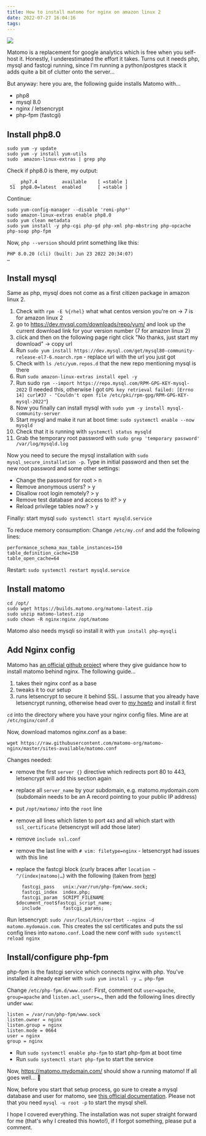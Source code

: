 ```yaml
---
title: How to install matomo for nginx on amazon linux 2
date: 2022-07-27 16:04:16
tags:
---
```


![](/images/matomo.png)

Matomo is a replacement for google analytics which is free when you self-host it. Honestly, I underestimated the effort it takes. Turns out it needs php, mysql and fastcgi running, since I'm running a python/postgres stack it adds quite a bit of clutter onto the server…

But anyway: here you are, the following guide installs Matomo with…

- php8
- mysql 8.0
- nginx / letsencrypt
- php-fpm (fastcgi)

<!--more-->

## Install php8.0

```
sudo yum -y update
sudo yum -y install yum-utils
sudo  amazon-linux-extras | grep php
```

Check if php8.0 is there, my output:
```
  _  php7.4         available    [ =stable ]
 51  php8.0=latest  enabled      [ =stable ]
 ```

Continue:

```
sudo yum-config-manager --disable 'remi-php*'
sudo amazon-linux-extras enable php8.0
sudo yum clean metadata
sudo yum install -y php-cgi php-gd php-xml php-mbstring php-opcache php-soap php-fpm
```

Now, `php --version` should print something like this:

```
PHP 8.0.20 (cli) (built: Jun 23 2022 20:34:07)
…
```


## Install mysql

Same as php, mysql does not come as a first citizen package in amazon linux 2.

1. Check with `rpm -E %{rhel}` what what centos version you're on -> 7 is for amazon linux 2
2. go to https://dev.mysql.com/downloads/repo/yum/ and look up the current download link for your version number (7 for amazon linux 2)
3. click and then on the following page right click "No thanks, just start my download" -> copy url
4. Run `sudo yum install https://dev.mysql.com/get/mysql80-community-release-el7-6.noarch.rpm` - replace url with the url you just got
5. Check with `ls /etc/yum.repos.d` that the new repo mentioning mysql is there
6. Run `sudo amazon-linux-extras install epel -y`
7. Run sudo `rpm --import https://repo.mysql.com/RPM-GPG-KEY-mysql-2022`  (I needed this, otherwise I got `GPG key retrieval failed: [Errno 14] curl#37 - "Couldn't open file /etc/pki/rpm-gpg/RPM-GPG-KEY-mysql-2022"`)
8. Now you finally can install mysql with `sudo yum -y install mysql-community-server`
9. Start mysql and make it run at boot time: `sudo systemctl enable --now mysqld`
10. Check that it is running with `systemctl status mysqld`
11. Grab the temporary root password with `sudo grep 'temporary password' /var/log/mysqld.log`

Now you need to secure the mysql installation with `sudo mysql_secure_installation -p`. Type in initial password and then set the new root password and some other settings:

- Change the password for root > n
- Remove anonymous users? > y
- Disallow root login remotely? > y
- Remove test database and access to it? > y
- Reload privilege tables now? > y

Finally: start mysql `sudo systemctl start mysqld.service`

To reduce memory consumption: Change `/etc/my.cnf` and add the following lines:

```
performance_schema_max_table_instances=150
table_definition_cache=150
table_open_cache=64
```

Restart: `sudo systemctl restart mysqld.service`

## Install matomo

```
cd /opt/
sudo wget https://builds.matomo.org/matomo-latest.zip
sudo unzip matomo-latest.zip
sudo chown -R nginx:nginx /opt/matomo
```

Matomo also needs mysqli so install it with `yum install php-mysqli`

## Add Nginx config

Matomo has [an official github project](https://github.com/matomo-org/matomo-nginx ) where they give guidance how to install matomo behind nginx. The following guide…

1. takes their nginx conf as a base
2. tweaks it to our setup
3. runs letsencrypt to secure it behind SSL. I assume that you already have letsencrypt running, otherwise head over to [my howto](http://howto.philippkeller.com/2022/05/04/How-to-install-letsencrypt-for-nginx-on-Amazon-Linux-2/) and install it first

`cd` into the directory where you have your nginx config files. Mine are at `/etc/nginx/conf.d`

Now, download matomos nginx.conf as a base:

```
wget https://raw.githubusercontent.com/matomo-org/matomo-nginx/master/sites-available/matomo.conf
```

Changes needed:

- remove the first `server {}` directive which redirects port 80 to 443, letsencrypt will add this section again
- replace all `server_name` by your subdomain, e.g. matomo.mydomain.com (subdomain needs to be an A record pointing to your public IP address)
- put `/opt/matomo/` into the `root` line
- remove all lines which listen to port `443` and all which start with `ssl_certificate` (letsencrypt will add those later)
- remove `include ssl.conf`
- remove the last line with `# vim: filetype=nginx` - letsencrypt had issues with this line
- replace the fastcgi block (curly braces after `location ~ ^/(index|matomo|…`) with the following (taken from [here](https://rootritesh.medium.com/configure-php7-1-nginx-on-amazon-linux-2-ami-b545047911))

        fastcgi_pass   unix:/var/run/php-fpm/www.sock;
        fastcgi_index  index.php;
        fastcgi_param  SCRIPT_FILENAME  $document_root$fastcgi_script_name;
        include        fastcgi_params;


Run letsencrypt: `sudo /usr/local/bin/certbot --nginx -d matomo.mydomain.com`. This creates the ssl certificates and puts the ssl config lines into `matomo.conf`. Load the new conf with `sudo systemctl reload nginx`

## Install/configure php-fpm

php-fpm is the fastcgi service which connects nginx with php. You've installed it already earlier with `sudo yum install -y … php-fpm`

Change `/etc/php-fpm.d/www.conf`: First, comment out `user=apache`, `group=apache` and `listen.acl_users=…`, then add the following lines directly under `www`:

```
listen = /var/run/php-fpm/www.sock
listen.owner = nginx
listen.group = nginx
listen.mode = 0664
user = nginx
group = nginx
```

- Run `sudo systemctl enable php-fpm` to start php-fpm at boot time
- Run `sudo systemctl start php-fpm` to start the service

Now, https://matomo.mydomain.com/ should show a running matomo! If all goes well… 🤞 

Now, before you start that setup process, go sure to create a mysql database and user for matomo, see [this official documentation](https://matomo.org/faq/how-to-install/faq_23484/). Please not that you need `mysql -u root -p` to start the mysql shell.

I hope I covered everything. The installation was not super straight forward for me (that's why I created this howto!), if I forgot something, please put a comment.